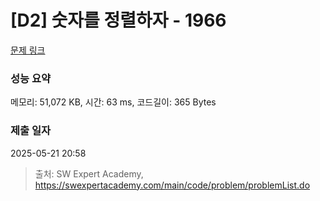 # [D2] 숫자를 정렬하자 - 1966 

[문제 링크](https://swexpertacademy.com/main/code/problem/problemDetail.do?contestProbId=AV5PrmyKAWEDFAUq) 

### 성능 요약

메모리: 51,072 KB, 시간: 63 ms, 코드길이: 365 Bytes

### 제출 일자

2025-05-21 20:58



> 출처: SW Expert Academy, https://swexpertacademy.com/main/code/problem/problemList.do